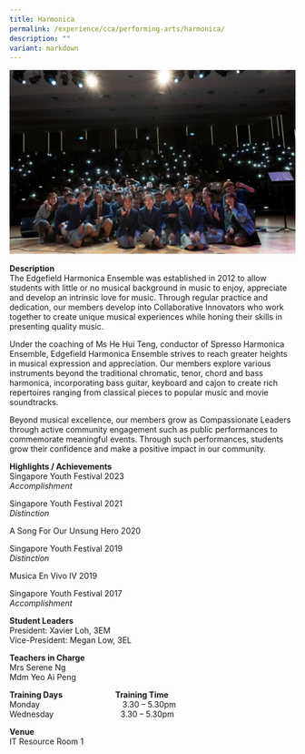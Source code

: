 ```yaml
---
title: Harmonica
permalink: /experience/cca/performing-arts/harmonica/
description: ""
variant: markdown
---
```

![](/images/image1.jpg)

**Description** <br>
The Edgefield Harmonica Ensemble was established in 2012 to allow students with little or no musical background in music to enjoy, appreciate and develop an intrinsic love for music. Through regular practice and dedication, our members develop into Collaborative Innovators who work together to create unique musical experiences while honing their skills in presenting quality music.

Under the coaching of Ms He Hui Teng, conductor of Spresso Harmonica Ensemble, Edgefield Harmonica Ensemble strives to reach greater heights in musical expression and appreciation. Our members explore various instruments beyond the traditional chromatic, tenor, chord and bass harmonica, incorporating bass guitar, keyboard and cajon to create rich repertoires ranging from classical pieces to popular music and movie soundtracks.

Beyond musical excellence, our members grow as Compassionate Leaders through active community engagement such as public performances to commemorate meaningful events. Through such performances, students grow their confidence and make a positive impact in our community.

**Highlights / Achievements** <br>
Singapore Youth Festival 2023<br>
_Accomplishment_

Singapore Youth Festival 2021 <br>
_Distinction_

A Song For Our Unsung Hero 2020

Singapore Youth Festival 2019 <br>
_Distinction_

Musica En Vivo IV 2019  

Singapore Youth Festival 2017 <br>
_Accomplishment_

**Student Leaders** <br>
President: Xavier Loh, 3EM  <br>
Vice-President: Megan Low, 3EL 

**Teachers in Charge** <br>
Mrs Serene Ng  <br>
Mdm Yeo Ai Peng

**Training Days&nbsp;&nbsp; &nbsp;&nbsp;&nbsp; &nbsp;&nbsp;&nbsp; &nbsp;&nbsp;&nbsp; &nbsp;&nbsp;&nbsp; &nbsp;&nbsp;&nbsp; &nbsp;&nbsp; &nbsp; Training Time** <br>
Monday&nbsp;&nbsp; &nbsp;&nbsp;&nbsp;&nbsp;&nbsp; &nbsp;&nbsp;&nbsp; &nbsp;&nbsp;&nbsp; &nbsp;&nbsp;&nbsp; &nbsp;&nbsp;&nbsp; &nbsp;&nbsp;&nbsp; &nbsp;&nbsp;&nbsp; &nbsp;&nbsp;&nbsp;&nbsp;3.30 – 5.30pm <br>
Wednesday&nbsp;&nbsp;&nbsp;&nbsp; &nbsp;&nbsp;&nbsp;&nbsp;&nbsp; &nbsp;&nbsp;&nbsp; &nbsp;&nbsp;&nbsp; &nbsp;&nbsp;&nbsp; &nbsp;&nbsp;&nbsp; &nbsp;&nbsp;&nbsp;3.30 – 5.30pm

**Venue** <br>
IT Resource Room 1